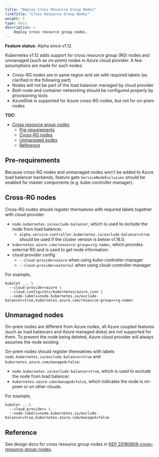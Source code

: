 ```yaml
---
title: "Deploy Cross Resource Group Nodes"
linkTitle: "Cross Resource Group Nodes"
weight: 5
type: docs
description: >
    Deploy cross resource group nodes.
---
```


**Feature status:** Alpha since v1.12.

Kubernetes v1.12 adds support for cross resource group (RG) nodes and unmanaged (such as on-prem) nodes in Azure cloud provider. A few assumptions are made for such nodes:

- Cross-RG nodes are in same region and set with required labels (as clarified in the following part)
- Nodes will not be part of the load balancer managed by cloud provider
- Both node and container networking should be configured properly by provisioning tools
- AzureDisk is supported for Azure cross-RG nodes, but not for on-prem nodes

**TOC:**

<!-- TOC -->

- [Cross resource group nodes](#cross-resource-group-nodes)
  - [Pre-requirements](#pre-requirements)
  - [Cross-RG nodes](#cross-rg-nodes)
  - [Unmanaged nodes](#unmanaged-nodes)
  - [Reference](#reference)

<!-- /TOC -->

## Pre-requirements

Because cross-RG nodes and unmanaged nodes won't be added to Azure load balancer backends, feature gate `ServiceNodeExclusion` should be enabled for master components (e.g. kube-controller-manager).

## Cross-RG nodes

Cross-RG nodes should register themselves with required labels together with cloud provider:

- `node.kubernetes.io/exclude-balancer`, which is used to exclude the node from load balancer.
  - `alpha.service-controller.kubernetes.io/exclude-balancer=true` should be used if the cluster version is below v1.16.0.
- `kubernetes.azure.com/resource-group=<rg-name>`, which provides external RG and is used to get node information.
- cloud provider config
  - `--cloud-provider=azure` when using kube-controller-manager
  - `--cloud-provider=external` when using cloud-controller-manager

For example,

```shell script
kubelet ... \
  --cloud-provider=azure \
  --cloud-config=/etc/kubernetes/azure.json \
  --node-labels=node.kubernetes.io/exclude-balancer=true,kubernetes.azure.com/resource-group=<rg-name>
```

## Unmanaged nodes

On-prem nodes are different from Azure nodes, all Azure coupled features (such as load balancers and Azure managed disks) are not supported for them. To prevent the node being deleted, Azure cloud provider will always assumes the node existing.

On-prem nodes should register themselves with labels `node.kubernetes.io/exclude-balancer=true` and `kubernetes.azure.com/managed=false`:

- `node.kubernetes.io/exclude-balancer=true`, which is used to exclude the node from load balancer.
- `kubernetes.azure.com/managed=false`, which indicates the node is on-prem or on other clouds.

For example,

```shell script
kubelet ...\
  --cloud-provider= \
  --node-labels=node.kubernetes.io/exclude-balancer=true,kubernetes.azure.com/managed=false
```

## Reference

See design docs for cross resource group nodes in [KEP 20180809-cross-resource-group-nodes](https://github.com/kubernetes/enhancements/blob/master/keps/sig-cloud-provider/azure/20180809-cross-resource-group-nodes.md).
